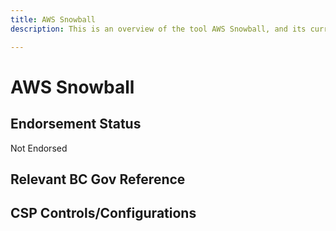 ```yaml
---
title: AWS Snowball
description: This is an overview of the tool AWS Snowball, and its current status  within BC Gov.

---
```

<!---
Note: this is a generated file.  You should not edit it directly.  Please check https://github.com/bcgov/cloud-pathfinder for details.
-->
# AWS Snowball



## Endorsement Status
Not Endorsed

## Relevant BC Gov Reference


## CSP Controls/Configurations
